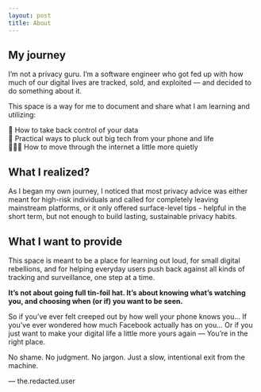```yaml
---
layout: post
title: About
---
```

## My journey 

I’m not a privacy guru. I’m a software engineer who got fed up with how much of our digital lives are tracked, sold, and exploited — and decided to do something about it.

This space is a way for me to document and share what I am learning and utilizing:<br>

🔐 How to take back control of your data<br>
📱 Practical ways to pluck out big tech from your phone and life<br>
🕵🏽‍♂️ How to move through the internet a little more quietly<br>

## What I realized?

As I began my own journey, I noticed that most privacy advice was either meant for high-risk individuals and called for completely leaving mainstream platforms, or it only offered surface-level tips - helpful in the short term, but not enough to build lasting, sustainable privacy habits.

## What I want to provide

This space is meant to be a place for learning out loud, for small digital rebellions, and for helping everyday users push back against all kinds of tracking and surveillance, one step at a time.

**It’s not about going full tin-foil hat. It’s about knowing what’s watching you, and choosing when (or if) you want to be seen.**

So if you’ve ever felt creeped out by how well your phone knows you...
If you’ve ever wondered how much Facebook actually has on you...
Or if you just want to make your digital life a little more yours again —
You’re in the right place.

No shame. No judgment. No jargon.
Just a slow, intentional exit from the machine.

— the.redacted.user